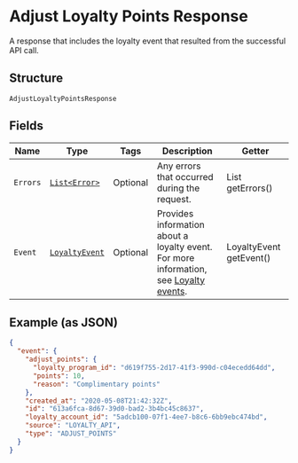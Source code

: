 
# Adjust Loyalty Points Response

A response that includes the loyalty event that
resulted from the successful API call.

## Structure

`AdjustLoyaltyPointsResponse`

## Fields

| Name | Type | Tags | Description | Getter |
|  --- | --- | --- | --- | --- |
| `Errors` | [`List<Error>`](/doc/models/error.md) | Optional | Any errors that occurred during the request. | List<Error> getErrors() |
| `Event` | [`LoyaltyEvent`](/doc/models/loyalty-event.md) | Optional | Provides information about a loyalty event.<br>For more information, see [Loyalty events](https://developer.squareup.com/docs/loyalty-api/overview/#loyalty-events). | LoyaltyEvent getEvent() |

## Example (as JSON)

```json
{
  "event": {
    "adjust_points": {
      "loyalty_program_id": "d619f755-2d17-41f3-990d-c04ecedd64dd",
      "points": 10,
      "reason": "Complimentary points"
    },
    "created_at": "2020-05-08T21:42:32Z",
    "id": "613a6fca-8d67-39d0-bad2-3b4bc45c8637",
    "loyalty_account_id": "5adcb100-07f1-4ee7-b8c6-6bb9ebc474bd",
    "source": "LOYALTY_API",
    "type": "ADJUST_POINTS"
  }
}
```

